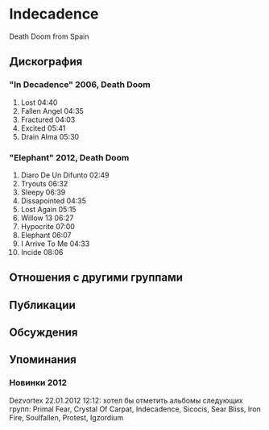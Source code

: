 # Indecadence

Death Doom from Spain

## Дискография

### "In Decadence" 2006, Death Doom

1. Lost 04:40
2. Fallen Angel 04:35
3. Fractured 04:03
4. Excited 05:41
5. Drain Alma 05:30


### "Elephant" 2012, Death Doom

01. Diaro De Un Difunto 02:49 
02. Tryouts 06:32 
03. Sleepy 06:39 
04. Dissapointed 04:35 
05. Lost Again 05:15 
06. Willow 13 06:27 
07. Hypocrite 07:00 
08. Elephant 06:07 
09. I Arrive To Me 04:33 
10. Incide 08:06


## Отношения с другими группами


## Публикации


## Обсуждения


## Упоминания

### Новинки 2012

Dezvortex 22.01.2012 12:12:
хотел бы отметить альбомы следующих групп: Primal Fear, Crystal Of Carpat, Indecadence, Sicocis, Sear Bliss, Iron Fire, Soulfallen, Protest, Igzordium

